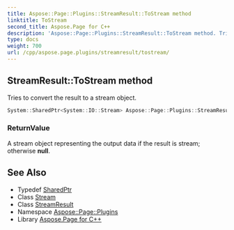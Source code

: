 ```yaml
---
title: Aspose::Page::Plugins::StreamResult::ToStream method
linktitle: ToStream
second_title: Aspose.Page for C++
description: 'Aspose::Page::Plugins::StreamResult::ToStream method. Tries to convert the result to a stream object in C++.'
type: docs
weight: 700
url: /cpp/aspose.page.plugins/streamresult/tostream/
---
```

## StreamResult::ToStream method


Tries to convert the result to a stream object.

```cpp
System::SharedPtr<System::IO::Stream> Aspose::Page::Plugins::StreamResult::ToStream() override
```


### ReturnValue

A stream object representing the output data if the result is stream; otherwise **null**.

## See Also

* Typedef [SharedPtr](../../../system/sharedptr/)
* Class [Stream](../../../system.io/stream/)
* Class [StreamResult](../)
* Namespace [Aspose::Page::Plugins](../../)
* Library [Aspose.Page for C++](../../../)

